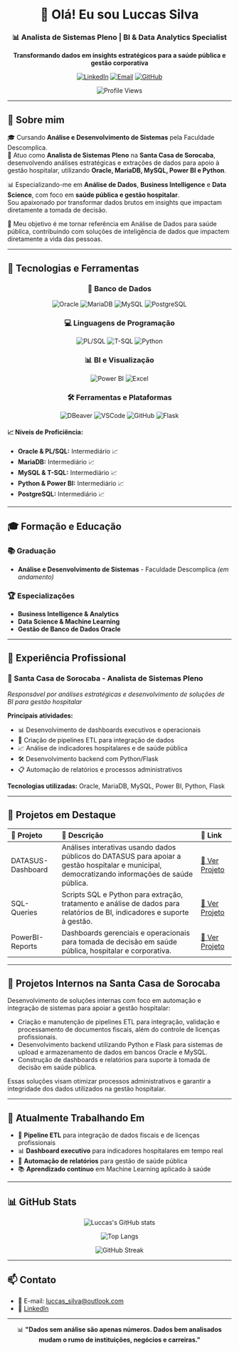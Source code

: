<div align="center">
  
# 👋 Olá! Eu sou Luccas Silva

### 📊 Analista de Sistemas Pleno | BI & Data Analytics Specialist

<p align="center">
  <strong>Transformando dados em insights estratégicos para a saúde pública e gestão corporativa</strong>
</p>

[![LinkedIn](https://img.shields.io/badge/LinkedIn-0077B5?style=for-the-badge&logo=linkedin&logoColor=white)](https://www.linkedin.com/in/luccas-silva)
[![Email](https://img.shields.io/badge/Email-D14836?style=for-the-badge&logo=gmail&logoColor=white)](mailto:luccas_silva@outlook.com)
[![GitHub](https://img.shields.io/badge/GitHub-100000?style=for-the-badge&logo=github&logoColor=white)](https://github.com/LSDataScience)

![Profile Views](https://komarev.com/ghpvc/?username=LSDataScience&color=0e75b6&style=flat)

</div>

---

## 📌 Sobre mim

🎓 Cursando **Análise e Desenvolvimento de Sistemas** pela Faculdade Descomplica.  
🏥 Atuo como **Analista de Sistemas Pleno** na **Santa Casa de Sorocaba**, desenvolvendo análises estratégicas e extrações de dados para apoio à gestão hospitalar, utilizando **Oracle, MariaDB, MySQL, Power BI e Python**.

📊 Especializando-me em **Análise de Dados**, **Business Intelligence** e **Data Science**, com foco em **saúde pública e gestão hospitalar**.  
Sou apaixonado por transformar dados brutos em insights que impactam diretamente a tomada de decisão.

🎯 Meu objetivo é me tornar referência em Análise de Dados para saúde pública, contribuindo com soluções de inteligência de dados que impactem diretamente a vida das pessoas.

---

## 🚀 Tecnologias e Ferramentas

<div align="center">

### 💾 Banco de Dados

![Oracle](https://img.shields.io/badge/Oracle-F80000?style=for-the-badge&logo=oracle&logoColor=white)
![MariaDB](https://img.shields.io/badge/MariaDB-003545?style=for-the-badge&logo=mariadb&logoColor=white)
![MySQL](https://img.shields.io/badge/MySQL-4479A1?style=for-the-badge&logo=mysql&logoColor=white)
![PostgreSQL](https://img.shields.io/badge/PostgreSQL-336791?style=for-the-badge&logo=postgresql&logoColor=white)

### 💻 Linguagens de Programação

![PL/SQL](https://img.shields.io/badge/PL%2FSQL-F80000?style=for-the-badge&logo=oracle&logoColor=white)
![T-SQL](https://img.shields.io/badge/T--SQL-CC2927?style=for-the-badge&logo=microsoft-sql-server&logoColor=white)
![Python](https://img.shields.io/badge/Python-3776AB?style=for-the-badge&logo=python&logoColor=white)

### 📊 BI e Visualização

![Power BI](https://img.shields.io/badge/Power_BI-F2C811?style=for-the-badge&logo=powerbi&logoColor=black)
![Excel](https://img.shields.io/badge/Microsoft_Excel-217346?style=for-the-badge&logo=microsoft-excel&logoColor=white)

### 🛠️ Ferramentas e Plataformas

![DBeaver](https://img.shields.io/badge/DBeaver-372923?style=for-the-badge&logo=dbeaver&logoColor=white)
![VSCode](https://img.shields.io/badge/VS_Code-007ACC?style=for-the-badge&logo=visual-studio-code&logoColor=white)
![GitHub](https://img.shields.io/badge/GitHub-100000?style=for-the-badge&logo=github&logoColor=white)
![Flask](https://img.shields.io/badge/Flask-000000?style=for-the-badge&logo=flask&logoColor=white)

</div>

#### 📈 Níveis de Proficiência:

- **Oracle & PL/SQL:** Intermediário 📈
- **MariaDB:** Intermediário 📈
- **MySQL & T-SQL:** Intermediário 📈
- **Python & Power BI:** Intermediário 📈
- **PostgreSQL:** Intermediário 📈

---

## 🎓 Formação e Educação

### 📚 Graduação

- **Análise e Desenvolvimento de Sistemas** - Faculdade Descomplica _(em andamento)_

### 🏆 Especializações

- **Business Intelligence & Analytics**
- **Data Science & Machine Learning**
- **Gestão de Banco de Dados Oracle**

---

## 💼 Experiência Profissional

### 🏥 Santa Casa de Sorocaba - Analista de Sistemas Pleno

_Responsável por análises estratégicas e desenvolvimento de soluções de BI para gestão hospitalar_

**Principais atividades:**

- 📊 Desenvolvimento de dashboards executivos e operacionais
- 🔄 Criação de pipelines ETL para integração de dados
- 📈 Análise de indicadores hospitalares e de saúde pública
- 🛠️ Desenvolvimento backend com Python/Flask
- 📋 Automação de relatórios e processos administrativos

**Tecnologias utilizadas:** Oracle, MariaDB, MySQL, Power BI, Python, Flask

---

## 📁 Projetos em Destaque

| 📂 Projeto        | 📑 Descrição                                                                                                                                    | 📎 Link                                                              |
| :---------------- | :---------------------------------------------------------------------------------------------------------------------------------------------- | :------------------------------------------------------------------- |
| DATASUS-Dashboard | Análises interativas usando dados públicos do DATASUS para apoiar a gestão hospitalar e municipal, democratizando informações de saúde pública. | [🔗 Ver Projeto](https://github.com/LSDataScience/DATASUS-Dashboard) |
| SQL-Queries       | Scripts SQL e Python para extração, tratamento e análise de dados para relatórios de BI, indicadores e suporte à gestão.                        | [🔗 Ver Projeto](https://github.com/LSDataScience/SQL-Queries)       |
| PowerBI-Reports   | Dashboards gerenciais e operacionais para tomada de decisão em saúde pública, hospitalar e corporativa.                                         | [🔗 Ver Projeto](https://github.com/LSDataScience/PowerBI-Reports)   |

---

## 🏥 Projetos Internos na Santa Casa de Sorocaba

Desenvolvimento de soluções internas com foco em automação e integração de sistemas para apoiar a gestão hospitalar:

- Criação e manutenção de pipelines ETL para integração, validação e processamento de documentos fiscais, além do controle de licenças profissionais.
- Desenvolvimento backend utilizando Python e Flask para sistemas de upload e armazenamento de dados em bancos Oracle e MySQL.
- Construção de dashboards e relatórios para suporte à tomada de decisão em saúde pública.

Essas soluções visam otimizar processos administrativos e garantir a integridade dos dados utilizados na gestão hospitalar.

---

## 🌟 Atualmente Trabalhando Em

- 🔄 **Pipeline ETL** para integração de dados fiscais e de licenças profissionais
- 📊 **Dashboard executivo** para indicadores hospitalares em tempo real
- 🤖 **Automação de relatórios** para gestão de saúde pública
- 📚 **Aprendizado contínuo** em Machine Learning aplicado à saúde

---

## 📊 GitHub Stats

<div align="center">
  
![Luccas's GitHub stats](https://github-readme-stats.vercel.app/api?username=LSDataScience&show_icons=true&theme=tokyonight&border_radius=10&hide_border=false&count_private=true)

![Top Langs](https://github-readme-stats.vercel.app/api/top-langs/?username=LSDataScience&layout=compact&langs_count=6&theme=tokyonight&border_radius=10&hide_border=false)

![GitHub Streak](https://streak-stats.demolab.com/?user=LSDataScience&theme=tokyonight&border_radius=10&hide_border=false)

</div>

---

## 📫 Contato

- 📧 E-mail: [luccas_silva@outlook.com](mailto:luccas_silva@outlook.com)
- 💼 [LinkedIn](https://www.linkedin.com/in/luccas-silva)

---

<p align="center">
  📊 <strong>"Dados sem análise são apenas números. Dados bem analisados mudam o rumo de instituições, negócios e carreiras."</strong>
</p>
